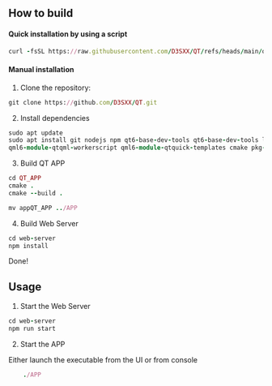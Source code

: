 ## How to build

#### Quick installation by using a script ####

```ruby
curl -fsSL https://raw.githubusercontent.com/D3SXX/QT/refs/heads/main/quick_setup.sh | bash
```

#### Manual installation ####

1. Clone the repository:

```ruby
git clone https://github.com/D3SXX/QT.git
```

2. Install dependencies

```ruby
sudo apt update
sudo apt install git nodejs npm qt6-base-dev-tools qt6-base-dev-tools libusb-1.0-0-dev qt6-declarative-dev qml6-module-qtquick qml6-module-qtquick-controls
qml6-module-qtqml-workerscript qml6-module-qtquick-templates cmake pkg-config --yes
```

3. Build QT APP

```ruby
cd QT_APP
cmake .
cmake --build .

mv appQT_APP ../APP
```

4. Build Web Server

```ruby
cd web-server
npm install
```
Done!

## Usage ##

1. Start the Web Server

```ruby
cd web-server
npm run start
```
2. Start the APP

Either launch the executable from the UI or from console

```ruby
    ./APP
```  